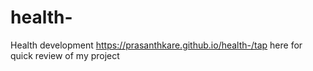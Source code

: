 # health-
Health development
 https://prasanthkare.github.io/health-/tap here for quick review of my project
